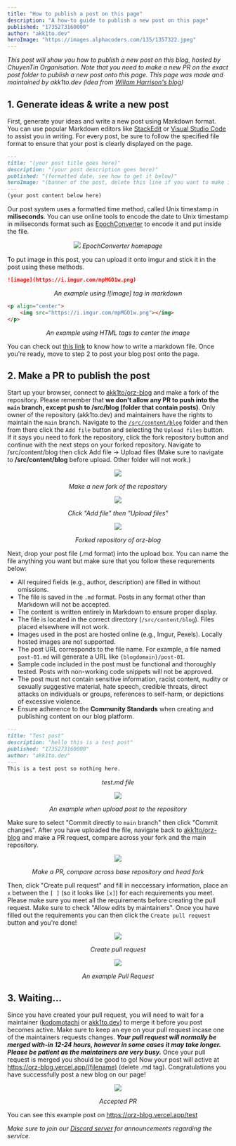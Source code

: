 ```yaml
---
title: "How to publish a post on this page"
description: "A how-to guide to publish a new post on this page"
published: "1735273160000"
author: "akk1to.dev"
heroImage: "https://images.alphacoders.com/135/1357322.jpeg"
---
```

*This post will show you how to publish a new post on this blog, hosted by ChuyenTin Organisation. Note that you need to make a new PR on the exact post folder to publish a new post onto this page.*
*This page was made and maintained by akk1to.dev (idea from [Willam Harrison's blog](https://blog.wharrison.com.au/))*

## 1. Generate ideas & write a new post
First, generate your ideas and write a new post using Markdown format. You can use popular Markdown editors like [StackEdit](https://stackedit.io) or [Visual Studio Code](https://code.visualstudio.com) to assist you in writing. For every post, be sure to follow the specified file format to ensure that your post is clearly displayed on the page.
```md
---
title: "(your post title goes here)"
description: "(your post description goes here)"
published: "(formatted date, see how to get it below)"
heroImage: "(banner of the post, delete this line if you want to make it random)"
---
(your post content below here)
```
Our post system uses a formatted time method, called Unix timestamp in **miliseconds**. You can use online tools to encode the date to Unix timestamp in miliseconds format such as [EpochConverter](https://epochconverter.com/) to encode it and put inside the file.
<p align="center">
    <img src="https://i.imgur.com/mpMGO1w.png"></img>
    <i>EpochConverter homepage</i>
</p>
To put image in this post, you can upload it onto imgur and stick it in the post using these methods.

```md
![image](https://i.imgur.com/mpMGO1w.png)
```
<p align="center"><i>An example using ![image] tag in markdown</i></p>

```html
<p align="center">
    <img src="https://i.imgur.com/mpMGO1w.png"></img>
</p>
```
<p align="center"><i>An example using HTML tags to center the image</i></p>

You can check out [this link](https://docs.github.com/en/get-started/writing-on-github/getting-started-with-writing-and-formatting-on-github/basic-writing-and-formatting-syntax) to know how to write a markdown file.
Once you're ready, move to step 2 to post your blog post onto the page.



## 2. Make a PR to publish the post
Start up your browser, connect to [akk1to/orz-blog](https://github.com/akk1to/orz-blog) and make a fork of the repository. Please remember that **we don't allow any PR to push into the `main` branch, except push to /src/blog (folder that contain posts)**. Only owner of the repository (akk1to.dev) and maintainers have the rights to maintain the `main` branch.
Navigate to the [`/src/content/blog`](https://github.com/akk1to/orz-blog/tree/main/src/content/blog) folder and then from there click the `Add file` button and selecting the `Upload files` button.
If it says you need to fork the repository, click the fork repository button and continue with the next steps on your forked repository.
Navigate to /src/content/blog then click Add file -> Upload files (Make sure to navigate to **/src/content/blog** before upload. Other folder will not work.)

<p align="center">
    <img src="https://i.imgur.com/iGIpIBr.png"></img>
    <p align="center"><i>Make a new fork of the repository</i></p>
</p>
<p align="center">
    <img src="https://i.imgur.com/rG3PsVd.png"></img>
    <p align="center"><i>Click "Add file" then "Upload files"</i></p>
</p>
<p align="center">
    <img src="https://i.imgur.com/cSYF3ux.png"></img>
    <p align="center"><i>Forked repository of orz-blog</i></p>
</p>

Next, drop your post file (.md format) into the upload box. You can name the file anything you want but make sure that you follow these requrements below:
- All required fields (e.g., author, description) are filled in without omissions.
- The file is saved in the `.md` format. Posts in any format other than Markdown will not be accepted.
- The content is written entirely in Markdown to ensure proper display.
- The file is located in the correct directory (`/src/content/blog`). Files placed elsewhere will not work.
- Images used in the post are hosted online (e.g., Imgur, Pexels). Locally hosted images are not supported.
- The post URL corresponds to the file name. For example, a file named `post-01.md` will generate a URL like `{blogdomain}/post-01`.
- Sample code included in the post must be functional and thoroughly tested. Posts with non-working code snippets will not be approved.
- The post must not contain sensitive information, racist content, nudity or sexually suggestive material, hate speech, credible threats, direct attacks on individuals or groups, references to self-harm, or depictions of excessive violence.
- Ensure adherence to the **Community Standards** when creating and publishing content on our blog platform.

```md
---
title: "Test post"
description: "hello this is a test post"
published: "1735273160000"
author: "akk1to.dev"
---
This is a test post so nothing here.
```
<p align="center"><i>test.md file</i></p>
<p align="center">
    <img src="https://i.imgur.com/hYajfIp.png"></img>
    <p align="center"><i>An example when upload post to the repository</i></p>
</p>

Make sure to select "Commit directly to `main` branch" then click "Commit changes".
After you have uploaded the file, navigate back to [akk1to/orz-blog](https://github.com/akk1to/orz-blog) and make a PR request, compare across your fork and the main repository.
<p align="center">
    <img src="https://i.imgur.com/Ya2Thg8.png"></img>
    <p align="center"><i>Make a PR, compare across base repository and head fork</i></p>
</p>

Then, click "Create pull request" and fill in neccessary information, place an `x` between the `[ ]` (so it looks like `[x]`) for each requirements you meet. Please make sure you meet all the requirements before creating the pull request. Make sure to check "Allow edits by maintainers".
Once you have filled out the requirements you can then click the `Create pull request` button and you're done!
<p align="center">
    <img src="https://i.imgur.com/lQjZBVg.png"></img>
    <p align="center"><i>Create pull request</i></p>
</p>
<p align="center">
    <img src="https://i.imgur.com/fknlP5z.png"></img>
    <p align="center"><i>An example Pull Request</i></p>
</p>

## 3. Waiting...

Since you have created your pull request, you will need to wait for a maintainer ([kodomotachi](https://kodomotachi.github.io/) or [akk1to.dev](https://akk1to.is-a.dev)) to merge it before you post becomes active. Make sure to keep an eye on your pull request incase one of the maintainers requests changes.
**_Your pull request will normally be merged with-in 12-24 hours, however in some cases it may take longer. Please be patient as the maintainers are very busy._**
Once your pull request is merged you should be good to go! Now your post will active at https://orz-blog.vercel.app/(filename) (delete .md tag).
Congratulations you have successfully post a new blog on our page!

<p align="center">
    <img src="https://i.imgur.com/TU3rhJ5.png"></img>
    <p align="center"><i>Accepted PR</i></p>
</p>

You can see this example post on https://orz-blog.vercel.app/test

_Make sure to join our [Discord server](https://wdh.gg/WxDO6wi) for announcements regarding the service._
